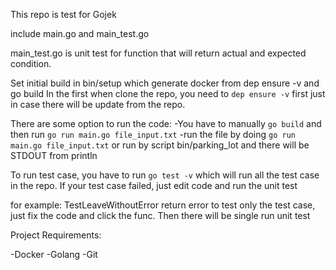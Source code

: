 This repo is test for Gojek 

<!-- include -->
include main.go and main_test.go

<!-- define -->
main_test.go is unit test for function that will return actual and expected condition.

<!-- building -->
Set initial build in bin/setup which generate docker from dep ensure -v and go build 
In the first when clone the repo, you need to `dep ensure -v` first just in case there will be update from the repo.

<!-- run -->
There are some option to run the code:
-You have to manually `go build` and then run `go run main.go file_input.txt`
-run the file by doing `go run main.go file_input.txt` or run by script bin/parking_lot and there will be STDOUT from println

<!-- run test case -->
To run test case, you have to run `go test -v` which will run all the test case in the repo.
If your test case failed, just edit code and run the unit test 

for example:
    TestLeaveWithoutError return error
    to test only the test case, just fix the code and click the func. Then there will be single run unit test


Project Requirements:

-Docker
-Golang
-Git